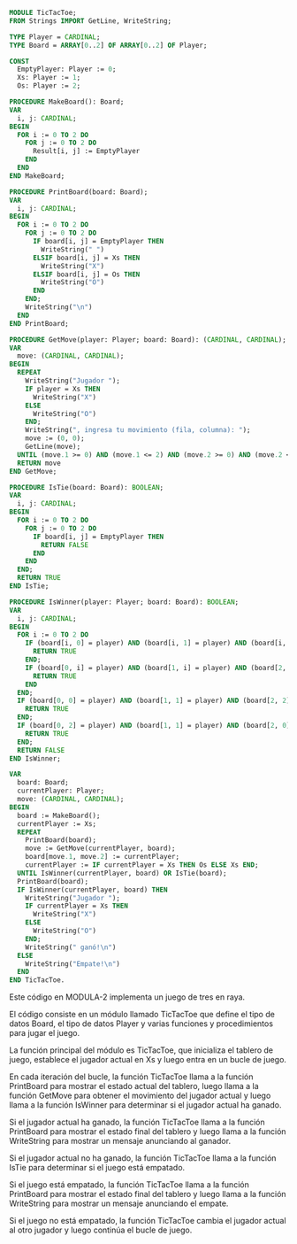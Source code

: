 ```modula-2
MODULE TicTacToe;
FROM Strings IMPORT GetLine, WriteString;

TYPE Player = CARDINAL;
TYPE Board = ARRAY[0..2] OF ARRAY[0..2] OF Player;

CONST
  EmptyPlayer: Player := 0;
  Xs: Player := 1;
  Os: Player := 2;

PROCEDURE MakeBoard(): Board;
VAR
  i, j: CARDINAL;
BEGIN
  FOR i := 0 TO 2 DO
    FOR j := 0 TO 2 DO
      Result[i, j] := EmptyPlayer
    END
  END
END MakeBoard;

PROCEDURE PrintBoard(board: Board);
VAR
  i, j: CARDINAL;
BEGIN
  FOR i := 0 TO 2 DO
    FOR j := 0 TO 2 DO
      IF board[i, j] = EmptyPlayer THEN
        WriteString(" ")
      ELSIF board[i, j] = Xs THEN
        WriteString("X")
      ELSIF board[i, j] = Os THEN
        WriteString("O")
      END
    END;
    WriteString("\n")
  END
END PrintBoard;

PROCEDURE GetMove(player: Player; board: Board): (CARDINAL, CARDINAL);
VAR
  move: (CARDINAL, CARDINAL);
BEGIN
  REPEAT
    WriteString("Jugador ");
    IF player = Xs THEN
      WriteString("X")
    ELSE
      WriteString("O")
    END;
    WriteString(", ingresa tu movimiento (fila, columna): ");
    move := (0, 0);
    GetLine(move);
  UNTIL (move.1 >= 0) AND (move.1 <= 2) AND (move.2 >= 0) AND (move.2 <= 2) AND (board[move.1, move.2] = EmptyPlayer);
  RETURN move
END GetMove;

PROCEDURE IsTie(board: Board): BOOLEAN;
VAR
  i, j: CARDINAL;
BEGIN
  FOR i := 0 TO 2 DO
    FOR j := 0 TO 2 DO
      IF board[i, j] = EmptyPlayer THEN
        RETURN FALSE
      END
    END
  END;
  RETURN TRUE
END IsTie;

PROCEDURE IsWinner(player: Player; board: Board): BOOLEAN;
VAR
  i, j: CARDINAL;
BEGIN
  FOR i := 0 TO 2 DO
    IF (board[i, 0] = player) AND (board[i, 1] = player) AND (board[i, 2] = player) THEN
      RETURN TRUE
    END;
    IF (board[0, i] = player) AND (board[1, i] = player) AND (board[2, i] = player) THEN
      RETURN TRUE
    END
  END;
  IF (board[0, 0] = player) AND (board[1, 1] = player) AND (board[2, 2] = player) THEN
    RETURN TRUE
  END;
  IF (board[0, 2] = player) AND (board[1, 1] = player) AND (board[2, 0] = player) THEN
    RETURN TRUE
  END;
  RETURN FALSE
END IsWinner;

VAR
  board: Board;
  currentPlayer: Player;
  move: (CARDINAL, CARDINAL);
BEGIN
  board := MakeBoard();
  currentPlayer := Xs;
  REPEAT
    PrintBoard(board);
    move := GetMove(currentPlayer, board);
    board[move.1, move.2] := currentPlayer;
    currentPlayer := IF currentPlayer = Xs THEN Os ELSE Xs END;
  UNTIL IsWinner(currentPlayer, board) OR IsTie(board);
  PrintBoard(board);
  IF IsWinner(currentPlayer, board) THEN
    WriteString("Jugador ");
    IF currentPlayer = Xs THEN
      WriteString("X")
    ELSE
      WriteString("O")
    END;
    WriteString(" ganó!\n")
  ELSE
    WriteString("Empate!\n")
  END
END TicTacToe.
```

Este código en MODULA-2 implementa un juego de tres en raya.

El código consiste en un módulo llamado TicTacToe que define el tipo de datos Board, el tipo de datos Player y varias funciones y procedimientos para jugar el juego.

La función principal del módulo es TicTacToe, que inicializa el tablero de juego, establece el jugador actual en Xs y luego entra en un bucle de juego.

En cada iteración del bucle, la función TicTacToe llama a la función PrintBoard para mostrar el estado actual del tablero, luego llama a la función GetMove para obtener el movimiento del jugador actual y luego llama a la función IsWinner para determinar si el jugador actual ha ganado.

Si el jugador actual ha ganado, la función TicTacToe llama a la función PrintBoard para mostrar el estado final del tablero y luego llama a la función WriteString para mostrar un mensaje anunciando al ganador.

Si el jugador actual no ha ganado, la función TicTacToe llama a la función IsTie para determinar si el juego está empatado.

Si el juego está empatado, la función TicTacToe llama a la función PrintBoard para mostrar el estado final del tablero y luego llama a la función WriteString para mostrar un mensaje anunciando el empate.

Si el juego no está empatado, la función TicTacToe cambia el jugador actual al otro jugador y luego continúa el bucle de juego.